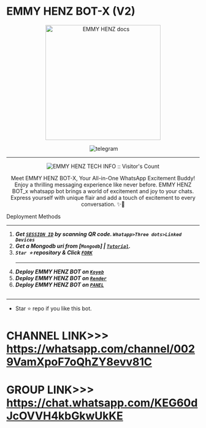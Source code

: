 # EMMY HENZ BOT-X (V2)
<p align="center">
  <a href="https://chat.whatsapp.com/KEG60dJcOVVH4kbGkwUkKE">
    <img alt="EMMY HENZ docs" height="300" src="./lib/assets/pk.jpg"  old_src= "">
  </a>
</p>

</p>
<p align="center">
<img scr="https://telegra.ph/file/037012eab264dec860418.jpg"
  
  <a aria-label="Join our chats" href="https://chat.whatsapp.com/KEG60dJcOVVH4kbGkwUkKE" target="_blank">
    <img alt="telegram" src="https://img.shields.io/badge/Join Group-25D366?style=for-the-badge&logo=telegram&logoColor=white" />
  </a>
 

---


 <p align="center"><img src="https://profile-counter.glitch.me/{EMMY HENZ-whatsapp-bot}/count.svg" alt="EMMY HENZ TECH INFO :: Visitor's Count" old_src="https://profile-counter.glitch.me/{Emmyhenztechinfo}/count.svg" /></p>


  <p align="center"> Meet EMMY HENZ BOT-X, Your All-in-One WhatsApp Excitement Buddy! Enjoy a thrilling messaging experience like never before. EMMY HENZ BOT_x whatsapp bot brings a world of excitement and joy to your chats. Express yourself with unique flair and add a touch of excitement to every conversation. ✨🤖 </p
  
  
 

 
## Deployment Methods
---
1. ***Get [`SESSION ID`](https://emmy-henz-session-id-generator.onrender.com)  by scanning QR code. `Whatapp>Three dots>Linked Devices`***
2.  ***Get a Mongodb uri from [`Mongodb`] | [`Tutorial`](https://youtu.be/4YEUtGlqkl4).***
3.  ***`Star ⭐` repository & Click [`FORK`](https://github.com/EMMY-HENZ-V2-BOT/EMMY-HENZ-TECH)***
    ***  
4.  ***Deploy EMMY HENZ BOT on [`Koyeb`](koyeb)***
5. ***Deploy EMMY HENZ BOT on [`Render`](www.render.com)***
6. ***Deploy EMMY HENZ BOT on [`PANEL`](https://bot-hosting.net/?aff=1271748168954151015)***
##



---

- Star ⭐ repo if you like this bot.
# CHANNEL LINK>>> https://whatsapp.com/channel/0029VamXpoF7oQhZY8evv81C

# GROUP LINK>>> https://chat.whatsapp.com/KEG60dJcOVVH4kbGkwUkKE 


